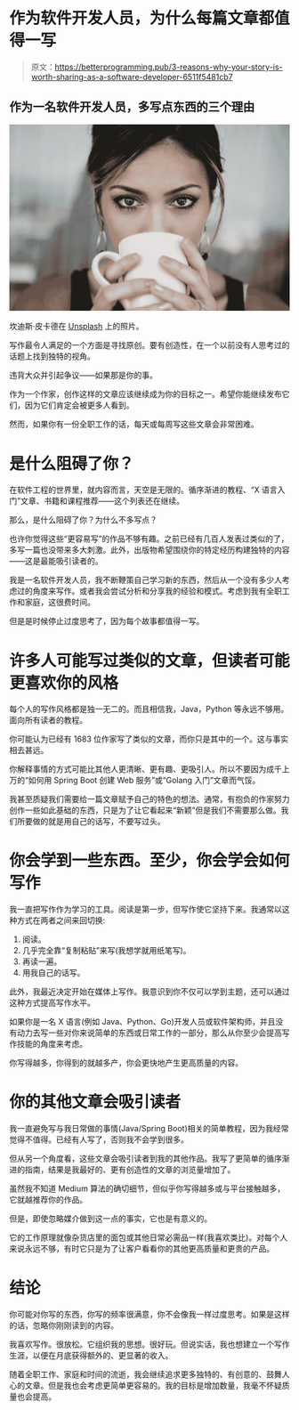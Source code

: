 # 作为软件开发人员，为什么每篇文章都值得一写

> 原文：<https://betterprogramming.pub/3-reasons-why-your-story-is-worth-sharing-as-a-software-developer-6511f5481cb7>

## 作为一名软件开发人员，多写点东西的三个理由

![](img/99cc9114598cfb772af7f986c7ff802e.png)

坎迪斯·皮卡德在 [Unsplash](https://unsplash.com?utm_source=medium&utm_medium=referral) 上的照片。

写作最令人满足的一个方面是寻找原创。要有创造性，在一个以前没有人思考过的话题上找到独特的视角。

违背大众并引起争议——如果那是你的事。

作为一个作家，创作这样的文章应该继续成为你的目标之一。希望你能继续发布它们，因为它们肯定会被更多人看到。

然而，如果你有一份全职工作的话，每天或每周写这些文章会非常困难。

# 是什么阻碍了你？

在软件工程的世界里，就内容而言，天空是无限的。循序渐进的教程、“X 语言入门”文章、书籍和课程推荐——这个列表还在继续。

那么，是什么阻碍了你？为什么不多写点？

也许你觉得这些“更容易写”的作品不够有趣。之前已经有几百人发表过类似的了，多写一篇也没带来多大刺激。此外，出版物希望围绕你的特定经历构建独特的内容——这是最能吸引读者的。

我是一名软件开发人员，我不断鞭策自己学习新的东西，然后从一个没有多少人考虑过的角度来写作。或者我会尝试分析和分享我的经验和模式。考虑到我有全职工作和家庭，这很费时间。

但是是时候停止过度思考了，因为每个故事都值得一写。

# 许多人可能写过类似的文章，但读者可能更喜欢你的风格

每个人的写作风格都是独一无二的。而且相信我，Java，Python 等永远不够用。面向所有读者的教程。

你可能认为已经有 1683 位作家写了类似的文章，而你只是其中的一个。这与事实相去甚远。

你解释事情的方式可能比其他人更清晰、更有趣、更吸引人。所以不要因为成千上万的“如何用 Spring Boot 创建 Web 服务”或“Golang 入门”文章而气馁。

我甚至质疑我们需要给一篇文章赋予自己的特色的想法。通常，有抱负的作家努力创作一些如此基础的东西，只是为了让它看起来“新颖”但是我们不需要那么做。我们所要做的就是用自己的话写，不要写过头。

# 你会学到一些东西。至少，你会学会如何写作

我一直把写作作为学习的工具。阅读是第一步，但写作使它坚持下来。我通常以这种方式在两者之间来回切换:

1.  阅读。
2.  几乎完全靠“复制粘贴”来写(我想学就用纸笔写)。
3.  再读一遍。
4.  用我自己的话写。

此外，我最近决定开始在媒体上写作。我意识到你不仅可以学到主题，还可以通过这种方式提高写作水平。

如果你是一名 X 语言(例如 Java、Python、Go)开发人员或软件架构师，并且没有动力去写一些对你来说简单的东西或日常工作的一部分，那么从你至少会提高写作技能的角度来考虑。

你写得越多，你得到的就越多产，你会更快地产生更高质量的内容。

# 你的其他文章会吸引读者

我一直避免写与我日常做的事情(Java/Spring Boot)相关的简单教程，因为我经常觉得不值得。已经有人写了，否则我不会学到很多。

但从另一个角度看，这些文章会吸引读者到我的其他作品。我写了更简单的循序渐进的指南，结果是我最好的、更有创造性的文章的浏览量增加了。

虽然我不知道 Medium 算法的确切细节，但似乎你写得越多或与平台接触越多，它就越推荐你的作品。

但是，即使忽略媒介做到这一点的事实，它也是有意义的。

它的工作原理就像杂货店里的面包或其他日常必需品一样(我喜欢类比)。对每个人来说永远不够，有时它只是为了让客户看看你的其他更高质量和更贵的产品。

# 结论

你可能对你写的东西，你写的频率很满意，你不会像我一样过度思考。如果是这样的话，忽略你刚刚读到的内容。

我喜欢写作。很放松。它组织我的思想。很好玩。但说实话，我也想建立一个写作生涯，以便在月底获得额外的、更显著的收入。

随着全职工作、家庭和时间的流逝，我会继续追求更多独特的、有创意的、鼓舞人心的文章。但是我也会考虑更简单更容易的。我的目标是增加数量，我毫不怀疑质量也会提高。